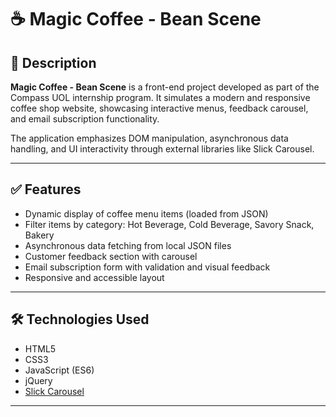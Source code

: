 # ☕ Magic Coffee - Bean Scene

## 📖 Description

**Magic Coffee - Bean Scene** is a front-end project developed as part of the Compass UOL internship program. It simulates a modern and responsive coffee shop website, showcasing interactive menus, feedback carousel, and email subscription functionality. 

The application emphasizes DOM manipulation, asynchronous data handling, and UI interactivity through external libraries like Slick Carousel.

---

## ✅ Features

- Dynamic display of coffee menu items (loaded from JSON)
- Filter items by category: Hot Beverage, Cold Beverage, Savory Snack, Bakery
- Asynchronous data fetching from local JSON files
- Customer feedback section with carousel
- Email subscription form with validation and visual feedback
- Responsive and accessible layout

---

## 🛠 Technologies Used

- HTML5  
- CSS3  
- JavaScript (ES6)  
- jQuery  
- [Slick Carousel](https://kenwheeler.github.io/slick/)

---

